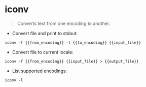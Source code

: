 # iconv

> Converts text from one encoding to another.

- Convert file and print to stdout:

`iconv -f {{from_encoding}} -t {{to_encoding}} {{input_file}}`

- Convert file to current locale:

`iconv -f {{from_encoding}} {{input_file}} > {{output_file}}`

- List supported encodings:

`iconv -l`
